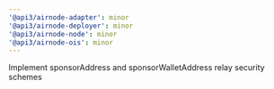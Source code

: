 ```yaml
---
'@api3/airnode-adapter': minor
'@api3/airnode-deployer': minor
'@api3/airnode-node': minor
'@api3/airnode-ois': minor
---
```


Implement sponsorAddress and sponsorWalletAddress relay security schemes
